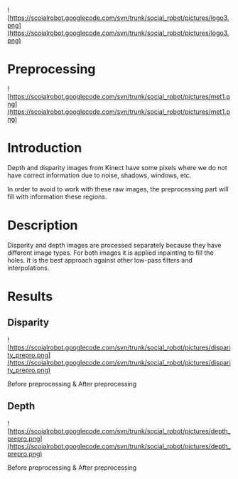 ![https://scoialrobot.googlecode.com/svn/trunk/social_robot/pictures/logo3.png](https://scoialrobot.googlecode.com/svn/trunk/social_robot/pictures/logo3.png)

# Preprocessing #
![https://scoialrobot.googlecode.com/svn/trunk/social_robot/pictures/met1.png](https://scoialrobot.googlecode.com/svn/trunk/social_robot/pictures/met1.png)

# Introduction #

Depth and disparity images from Kinect have some pixels where we do not have correct information due to noise, shadows, windows, etc.

In order to avoid to work with these raw images, the preprocessing part will fill with information these regions.


# Description #

Disparity and depth images are processed separately because they have different image types.
For both images it is applied inpainting to fill the holes. It is the best approach against other low-pass filters and interpolations.


# Results #

## Disparity ##

![https://scoialrobot.googlecode.com/svn/trunk/social_robot/pictures/disparity_prepro.png](https://scoialrobot.googlecode.com/svn/trunk/social_robot/pictures/disparity_prepro.png)

Before preprocessing & After preprocessing


## Depth ##

![https://scoialrobot.googlecode.com/svn/trunk/social_robot/pictures/depth_prepro.png](https://scoialrobot.googlecode.com/svn/trunk/social_robot/pictures/depth_prepro.png)

Before preprocessing & After preprocessing